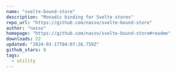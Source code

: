 ```yaml
---
name: "svelte-bound-store"
description: "Monadic binding for Svelte stores"
repo_url: "https://github.com/nasso/svelte-bound-store"
author: "nasso"
homepage: "https://github.com/nasso/svelte-bound-store#readme"
downloads: 22
updated: "2024-03-17T04:07:26.759Z"
github_stars: 8
tags: 
  - utility
---
```

